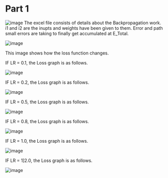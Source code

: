 # Part 1
![image](https://github.com/satejpanditrao/S6/assets/20858724/f9262fb6-2fa1-4e09-a17a-4214ab22d552)
The excel file consists of details about the Backpropagation work.
i1 and i2 are the inupts and weights have been given to them. Error and path small errors are taking to finally get accumulated at E_Total.

![image](https://github.com/satejpanditrao/S6/assets/20858724/9a2cf2b8-dd23-43a7-8994-f93dd025a0f7) 


This image shows how the loss function changes.

IF LR = 0.1, the Loss graph is as follows.

![image](https://github.com/satejpanditrao/S6/assets/20858724/a23d210f-79b1-4145-a6c0-165a11f1a281)

IF LR = 0.2, the Loss graph is as follows.

![image](https://github.com/satejpanditrao/S6/assets/20858724/2990a3d3-7f41-49f2-b3ee-4ae3ce246643)

IF LR = 0.5, the Loss graph is as follows.

![image](https://github.com/satejpanditrao/S6/assets/20858724/1d4b64cd-3b9b-4408-9589-ed1239125aec)

IF LR = 0.8, the Loss graph is as follows.

![image](https://github.com/satejpanditrao/S6/assets/20858724/95eb9d22-6a47-4af4-9ed4-7dea4c52bd8e)


IF LR = 1.0, the Loss graph is as follows.

![image](https://github.com/satejpanditrao/S6/assets/20858724/c61ec712-9d9e-4762-9b5c-932148209131)


IF LR = 1]2.0, the Loss graph is as follows.

![image](https://github.com/satejpanditrao/S6/assets/20858724/4ef994f3-2399-475e-b54b-4a230dfb2e0d)







